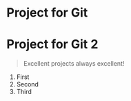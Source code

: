 # Project for Git
#  Project for Git 2

>Excellent projects always excellent!

1. First
2. Second
3. Third
